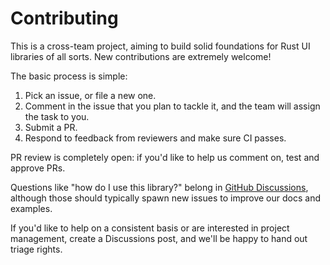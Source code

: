 # Contributing

This is a cross-team project, aiming to build solid foundations for Rust UI libraries of all sorts.
New contributions are extremely welcome!

The basic process is simple:

1. Pick an issue, or file a new one.
2. Comment in the issue that you plan to tackle it, and the team will assign the task to you.
3. Submit a PR.
4. Respond to feedback from reviewers and make sure CI passes.

PR review is completely open: if you'd like to help us comment on, test and approve PRs.

Questions like "how do I use this library?" belong in [GitHub Discussions](https://github.com/DioxusLabs/stretch/discussions/new), although those should typically spawn new issues to improve our docs and examples.

If you'd like to help on a consistent basis or are interested in project management, create a Discussions post, and we'll be happy to hand out triage rights.
